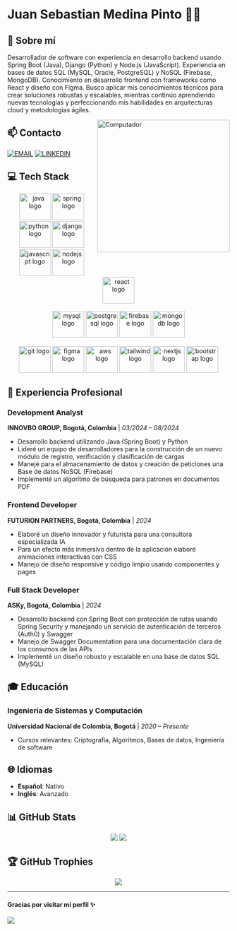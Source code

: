 # Juan Sebastian Medina Pinto 👨‍💻


## 🚀 Sobre mí
Desarrollador de software con experiencia en desarrollo backend usando Spring Boot (Java), Django (Python) y Node.js (JavaScript). Experiencia en bases de datos SQL (MySQL, Oracle, PostgreSQL) y NoSQL (Firebase, MongoDB). Conocimiento en desarrollo frontend con frameworks como React y diseño con Figma. Busco aplicar mis conocimientos técnicos para crear soluciones robustas y escalables, mientras continúo aprendiendo nuevas tecnologías y perfeccionando mis habilidades en arquitecturas cloud y metodologías ágiles.

<img src="https://raw.githubusercontent.com/MicaelliMedeiros/micaellimedeiros/master/image/computer-illustration.png" align="right" width="300" alt="Computador">

## 📫 Contacto

[![EMAIL](https://img.shields.io/badge/Email-%23323330.svg?style=for-the-badge&logo=gmail&logoColor=white&color=0078D4)](mailto:juanitopacholapaz@gmail.com) 
[![LINKEDIN](https://img.shields.io/badge/LinkedIn-%23323330.svg?style=for-the-badge&logo=linkedin&logoColor=white&color=0A66C2)](https://www.linkedin.com/in/juan-sebastian-medina-pinto-586767243-software-engineer/) 

## 💻 Tech Stack

<div align="center">
  <img src="https://cdn.jsdelivr.net/gh/devicons/devicon@latest/icons/java/java-original.svg" height="60" width="72" alt="java logo" />
  <img src="https://cdn.jsdelivr.net/gh/devicons/devicon@latest/icons/spring/spring-original.svg" height="60" width="72" alt="spring logo" />
  <img src="https://cdn.jsdelivr.net/gh/devicons/devicon@latest/icons/python/python-original.svg" height="60" width="72" alt="python logo" />
  <img src="https://cdn.jsdelivr.net/gh/devicons/devicon@latest/icons/django/django-plain.svg" height="60" width="72" alt="django logo" />
  <img src="https://cdn.jsdelivr.net/gh/devicons/devicon@latest/icons/javascript/javascript-original.svg" height="60" width="72" alt="javascript logo" />
  <img src="https://cdn.jsdelivr.net/gh/devicons/devicon@latest/icons/nodejs/nodejs-original.svg" height="60" width="72" alt="nodejs logo" />
  <img src="https://cdn.jsdelivr.net/gh/devicons/devicon@latest/icons/react/react-original.svg" height="60" width="72" alt="react logo" />
  <br/><br/>
  <img src="https://cdn.jsdelivr.net/gh/devicons/devicon@latest/icons/mysql/mysql-original.svg" height="60" width="72" alt="mysql logo" />
  <img src="https://cdn.jsdelivr.net/gh/devicons/devicon@latest/icons/postgresql/postgresql-original.svg" height="60" width="72" alt="postgresql logo" />
  <img src="https://cdn.jsdelivr.net/gh/devicons/devicon@latest/icons/firebase/firebase-original.svg" height="60" width="72" alt="firebase logo" />
  <img src="https://cdn.jsdelivr.net/gh/devicons/devicon@latest/icons/mongodb/mongodb-original.svg" height="60" width="72" alt="mongodb logo" />
  <br/><br/>
  <img src="https://cdn.jsdelivr.net/gh/devicons/devicon@latest/icons/git/git-original.svg" height="60" width="72" alt="git logo" />
  <img src="https://cdn.jsdelivr.net/gh/devicons/devicon@latest/icons/figma/figma-original.svg" height="60" width="72" alt="figma logo" />
  <img src="https://cdn.jsdelivr.net/gh/devicons/devicon@latest/icons/amazonwebservices/amazonwebservices-original.svg" height="60" width="72" alt="aws logo" />
  <img src="https://cdn.jsdelivr.net/gh/devicons/devicon@latest/icons/tailwindcss/tailwindcss-original.svg" height="60" width="72" alt="tailwind logo" />
  <img src="https://cdn.jsdelivr.net/gh/devicons/devicon@latest/icons/nextjs/nextjs-original.svg" height="60" width="72" alt="nextjs logo" />
  <img src="https://cdn.jsdelivr.net/gh/devicons/devicon@latest/icons/bootstrap/bootstrap-original.svg" height="60" width="72" alt="bootstrap logo" />
</div>

## 🏢 Experiencia Profesional

### Development Analyst
**INNOVBO GROUP, Bogotá, Colombia** | _03/2024 – 08/2024_
- Desarrollo backend utilizando Java (Spring Boot) y Python
- Lideré un equipo de desarrolladores para la construcción de un nuevo módulo de registro, verificación y clasificación de cargas
- Manejé para el almacenamiento de datos y creación de peticiones una Base de datos NoSQL (Firebase)
- Implementé un algoritmo de búsqueda para patrones en documentos PDF

### Frontend Developer
**FUTURION PARTNERS, Bogotá, Colombia** | _2024_
- Elaboré un diseño innovador y futurista para una consultora especializada IA
- Para un efecto más inmersivo dentro de la aplicación elaboré animaciones interactivas con CSS
- Manejo de diseño responsive y código limpio usando componentes y pages

### Full Stack Developer
**ASKy, Bogotá, Colombia** | _2024_
- Desarrollo backend con Spring Boot con protección de rutas usando Spring Security y manejando un servicio de autenticación de terceros (Auth0) y Swagger
- Manejo de Swagger Documentation para una documentación clara de los consumos de las APIs
- Implementé un diseño robusto y escalable en una base de datos SQL (MySQL)

## 🎓 Educación

### Ingeniería de Sistemas y Computación
**Universidad Nacional de Colombia, Bogotá** | _2020 – Presente_
- Cursos relevantes: Criptografía, Algoritmos, Bases de datos, Ingeniería de software

## 🌐 Idiomas

- **Español**: Nativo
- **Inglés**: Avanzado

## 📊 GitHub Stats

<p align="center">
  <img src="https://github-readme-stats-sigma-five.vercel.app/api?username=tuusuario&theme=gotham&hide_border=false&include_all_commits=false&count_private=false" />
  <img src="https://github-readme-stats-sigma-five.vercel.app/api/top-langs/?username=tuusuario&theme=gotham&hide_border=false&include_all_commits=false&count_private=false&layout=compact" />
</p>

## 🏆 GitHub Trophies

<p align="center">
  <img src="https://github-profile-trophy.vercel.app/?username=tuusuario&theme=tokyonight&no-frame=false&no-bg=true&margin-w=4" />
</p>

---

#### Gracias por visitar mi perfil ✨
[![](https://visitcount.itsvg.in/api?id=tuusuario&icon=0&color=0)](https://visitcount.itsvg.in)
